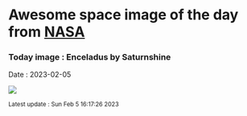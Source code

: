
# Awesome space image of the day from [NASA](https://api.nasa.gov/)

### Today image : Enceladus by Saturnshine
Date : 2023-02-05

![](https://apod.nasa.gov/apod/image/2302/enceladus12_cassini_960.jpg)

<small>Latest update : Sun Feb  5 16:17:26 2023</small>
        